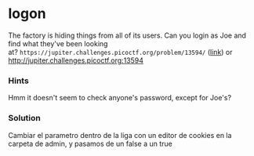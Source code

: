 # logon
The factory is hiding things from all of its users. Can you login as Joe and find what they've been looking at? `https://jupiter.challenges.picoctf.org/problem/13594/` ([link](https://jupiter.challenges.picoctf.org/problem/13594/)) or http://jupiter.challenges.picoctf.org:13594

### Hints
Hmm it doesn't seem to check anyone's password, except for Joe's?

### Solution
Cambiar el parametro dentro de la liga con un editor de cookies en la carpeta de admin, y pasamos de un false a  un true